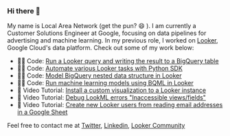 ### Hi there 👋

<!--
**lanlooker/lanlooker** is a ✨ _special_ ✨ repository because its `README.md` (this file) appears on your GitHub profile.
-->

My name is Local Area Network (get the pun? 😄 ). I am currently a Customer Solutions Engineer at Google, focusing on data pipelines for advertising and machine learning. In my previous role, I worked on [Looker](https://looker.com/), Google Cloud's data platform. Check out some of my work below: 

- 👩‍💻 Code: [Run a Looker query and writing the result to a BigQuery table]()
- 👩‍💻 Code: [Automate various Looker tasks with Python SDK](https://github.com/looker-open-source/sdk-codegen/tree/main/examples/python) 
- 👩‍💻 Code: [Model BigQuery nested data structure in Looker](https://github.com/lanlooker/Looker-Tutorials)
- 👩‍💻 Code: [Run machine learning models using BQML in Looker](https://github.com/lanlooker/Looker-Tutorials)
- 🎥 Video Tutorial: [Install a custom visualization to a Looker instance](https://www.youtube.com/watch?v=WPEmRRS003E)
- 🎥 Video Tutorial: [Debug LookML errors "Inaccessible views/fields"](https://www.youtube.com/watch?v=ePvKcwV8Kmg)
- 🎥 Video Tutorial: [Create new Looker users from reading email addresses in a Google Sheet](https://www.youtube.com/watch?v=hQMZ5w9v4aA)

Feel free to contact me at [Twitter](https://twitter.com/lantran25), [Linkedin](https://www.linkedin.com/in/lantran25/), [Looker Community](https://community.looker.com/members/lan-7192)
